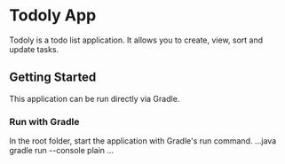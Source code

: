 # Todoly App

Todoly is a todo list application. It allows you to create, view, sort and update tasks.

## Getting Started
This application can be run directly via Gradle.

### Run with Gradle
In the root folder, start the application with Gradle's run command.
...java 
    gradle run --console plain
...

